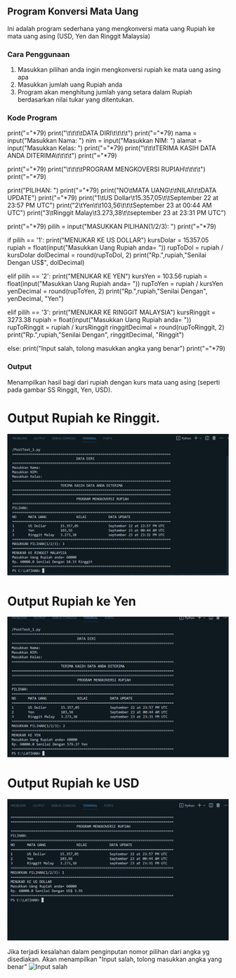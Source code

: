 ## Program Konversi Mata Uang

Ini adalah program sederhana yang mengkonversi mata uang Rupiah ke mata uang asing (USD, Yen dan Ringgit Malaysia)

### Cara Penggunaan

1. Masukkan pilihan anda ingin mengkonversi rupiah ke mata uang asing apa
2. Masukkan jumlah uang Rupiah anda
2. Program akan menghitung jumlah yang setara dalam Rupiah berdasarkan nilai tukar yang ditentukan.

### Kode Program

print("="*79)
print("\t\t\t\tDATA DIRI\t\t\t\t")
print("="*79)
nama = input("Masukkan Nama: ")
nim = input("Masukkan NIM: ")
alamat = input("Masukkan Kelas: ")
print("="*79)
print("\t\t\tTERIMA KASIH DATA ANDA DITERIMA\t\t\t\t")
print("="*79)

print("="*79)
print("\t\t\t\tPROGRAM MENGKOVERSI RUPIAH\t\t\t\t")
print("="*79)

print("PILIHAN: ")
print("="*79)
print("NO\tMATA UANG\t\tNILAI\t\tDATA UPDATE")
print("="*79)
print("1\tUS Dollar\t15.357,05\t\tSeptember 22 at 23:57 PM UTC")
print("2\tYen\t\t103,56\t\t\tSeptember 23 at 00:44 AM UTC")
print("3\tRinggit Malay\t3.273,38\t\tseptember 23 at 23:31 PM UTC")

print("="*79)
pilih = input("MASUKKAN PILIHAN(1/2/3): ")
print("="*79)

if pilih == '1':
    print("MENUKAR KE US DOLLAR")
    kursDolar = 15357.05
    rupiah = float(input("Masukkan Uang Rupiah anda= "))
    rupToDol = rupiah / kursDolar
    dolDecimal = round(rupToDol, 2)
    print("Rp.",rupiah,"Senilai Dengan US$", dolDecimal)

elif pilih == '2':
    print("MENUKAR KE YEN")
    kursYen = 103.56
    rupiah = float(input("Masukkan Uang Rupiah anda= "))
    rupToYen = rupiah / kursYen
    yenDecimal = round(rupToYen, 2)
    print("Rp.",rupiah,"Senilai Dengan", yenDecimal, "Yen")

elif pilih == '3':
    print("MENUKAR KE RINGGIT MALAYSIA")
    kursRinggit = 3273.38
    rupiah = float(input("Masukkan Uang Rupiah anda= "))
    rupToRinggit = rupiah / kursRinggit
    ringgitDecimal = round(rupToRinggit, 2)
    print("Rp.",rupiah,"Senilai Dengan", ringgitDecimal, "Ringgit")

else:
    print("Input salah, tolong masukkan angka yang benar")
print("="*79)

### Output

Menampilkan hasil bagi dari rupiah dengan kurs mata uang asing (seperti pada gambar SS Ringgit, Yen, USD).
# Output Rupiah ke  Ringgit.
![Ringgit Malaysia](Ringgit.png)
# Output Rupiah ke  Yen
![Yen](Yen.png)
# Output Rupiah ke  USD
![USD](USD.png)

Jika terjadi kesalahan dalam penginputan nomor pilihan dari angka yg disediakan. Akan menampilkan "Input salah, tolong masukkan angka yang benar"
![Input salah](Input_salah.png)
